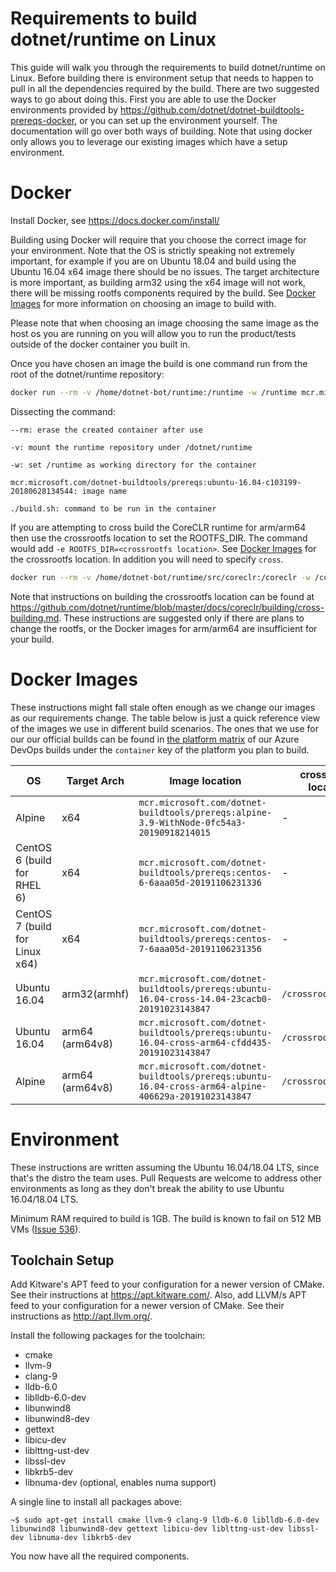 Requirements to build dotnet/runtime on Linux
======================

This guide will walk you through the requirements to build dotnet/runtime on Linux.  Before building there is environment setup that needs to happen to pull in all the dependencies required by the build.  There are two suggested ways to go about doing this. First you are able to use the Docker environments provided by https://github.com/dotnet/dotnet-buildtools-prereqs-docker, or you can set up the environment yourself. The documentation will go over both ways of building. Note that using docker only allows you to leverage our existing images which have a setup environment.

Docker
==================

Install Docker, see https://docs.docker.com/install/

Building using Docker will require that you choose the correct image for your environment. Note that the OS is strictly speaking not extremely important, for example if you are on Ubuntu 18.04 and build using the Ubuntu 16.04 x64 image there should be no issues. The target architecture is more important, as building arm32 using the x64 image will not work, there will be missing rootfs components required by the build. See [Docker Images](#Docker-Images) for more information on choosing an image to build with.

Please note that when choosing an image choosing the same image as the host os you are running on you will allow you to run the product/tests outside of the docker container you built in.

Once you have chosen an image the build is one command run from the root of the dotnet/runtime repository:

```sh
docker run --rm -v /home/dotnet-bot/runtime:/runtime -w /runtime mcr.microsoft.com/dotnet-buildtools/prereqs:ubuntu-16.04-c103199-20180628134544 ./build.sh
```

Dissecting the command:

`--rm: erase the created container after use`

`-v: mount the runtime repository under /dotnet/runtime`

`-w: set /runtime as working directory for the container`

`mcr.microsoft.com/dotnet-buildtools/prereqs:ubuntu-16.04-c103199-20180628134544: image name`

`./build.sh: command to be run in the container`

If you are attempting to cross build the CoreCLR runtime for arm/arm64 then use the crossrootfs location to set the ROOTFS_DIR. The command would add `-e ROOTFS_DIR=<crossrootfs location>`. See [Docker Images](#Docker-Images) for the crossrootfs location. In addition you will need to specify `cross`.

```sh
docker run --rm -v /home/dotnet-bot/runtime/src/coreclr:/coreclr -w /coreclr -e ROOTFS_DIR=/crossrootfs/arm64 mcr.microsoft.com/dotnet-buildtools/prereqs:ubuntu-16.04-cross-arm64-a3ae44b-20180315221921 ./build.sh arm64 cross
```

Note that instructions on building the crossrootfs location can be found at https://github.com/dotnet/runtime/blob/master/docs/coreclr/building/cross-building.md. These instructions are suggested only if there are plans to change the rootfs, or the Docker images for arm/arm64 are insufficient for your build.

Docker Images
=============

These instructions might fall stale often enough as we change our images as our requirements change. The table below is just a quick reference view of the images we use in different build scenarios. The ones that we use for our our official builds can be found in [the platform matrix](../../../eng/pipelines/common/platform-matrix.yml) of our Azure DevOps builds under the `container` key of the platform you plan to build.

| OS                             | Target Arch     | Image location                                                                                       | crossrootfs location |
| ------------------------------ | --------------- | ---------------------------------------------------------------------------------------------------- | -------------------- |
| Alpine                         | x64             | `mcr.microsoft.com/dotnet-buildtools/prereqs:alpine-3.9-WithNode-0fc54a3-20190918214015`             | -                    |
| CentOS 6 (build for RHEL 6)    | x64             | `mcr.microsoft.com/dotnet-buildtools/prereqs:centos-6-6aaa05d-20191106231336`                        | -                    |
| CentOS 7 (build for Linux x64) | x64             | `mcr.microsoft.com/dotnet-buildtools/prereqs:centos-7-6aaa05d-20191106231356`                        | -                    |
| Ubuntu 16.04                   | arm32(armhf)    | `mcr.microsoft.com/dotnet-buildtools/prereqs:ubuntu-16.04-cross-14.04-23cacb0-20191023143847`        | `/crossrootfs/arm`   |
| Ubuntu 16.04                   | arm64 (arm64v8) | `mcr.microsoft.com/dotnet-buildtools/prereqs:ubuntu-16.04-cross-arm64-cfdd435-20191023143847`        | `/crossrootfs/arm64` |
| Alpine                         | arm64 (arm64v8) | `mcr.microsoft.com/dotnet-buildtools/prereqs:ubuntu-16.04-cross-arm64-alpine-406629a-20191023143847` | `/crossrootfs/arm64` |

Environment
===========

These instructions are written assuming the Ubuntu 16.04/18.04 LTS, since that's the distro the team uses. Pull Requests are welcome to address other environments as long as they don't break the ability to use Ubuntu 16.04/18.04 LTS.

Minimum RAM required to build is 1GB. The build is known to fail on 512 MB VMs ([Issue 536](https://github.com/dotnet/coreclr/issues/536)).

Toolchain Setup
---------------

Add Kitware's APT feed to your configuration for a newer version of CMake. See their instructions at <https://apt.kitware.com/>. Also, add LLVM/s APT feed to your configuration for a newer version of CMake. See their instructions as <http://apt.llvm.org/>.

Install the following packages for the toolchain:

- cmake
- llvm-9
- clang-9
- lldb-6.0
- liblldb-6.0-dev
- libunwind8
- libunwind8-dev
- gettext
- libicu-dev
- liblttng-ust-dev
- libssl-dev
- libkrb5-dev
- libnuma-dev (optional, enables numa support)


A single line to install all packages above:

    ~$ sudo apt-get install cmake llvm-9 clang-9 lldb-6.0 liblldb-6.0-dev libunwind8 libunwind8-dev gettext libicu-dev liblttng-ust-dev libssl-dev libnuma-dev libkrb5-dev

You now have all the required components.
